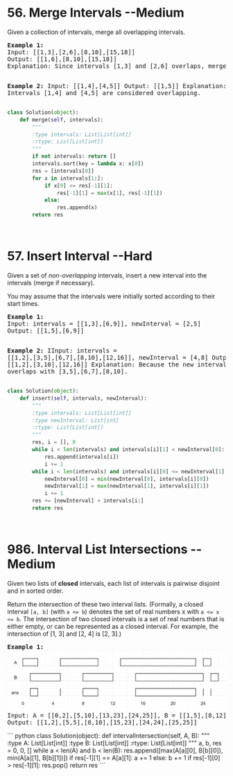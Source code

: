 <h1> 56. Merge Intervals --Medium</h1> 
<p>Given a collection of intervals, merge all overlapping intervals.</p>
<pre><b>Example 1:</b>
Input: [[1,3],[2,6],[8,10],[15,18]]
Output: [[1,6],[8,10],[15,18]]
Explanation: Since intervals [1,3] and [2,6] overlaps, merge them into [1,6].

<b>Example 2:</b>
Input: [[1,4],[4,5]]
Output: [[1,5]]
Explanation: Intervals [1,4] and [4,5] are considered overlapping.</pre>
``` python
class Solution(object):
    def merge(self, intervals):
        """
        :type intervals: List[List[int]]
        :rtype: List[List[int]]
        """
        if not intervals: return []
        intervals.sort(key = lambda x: x[0])
        res = [intervals[0]]
        for x in intervals[1:]:
            if x[0] <= res[-1][1]:
                res[-1][1] = max(x[1], res[-1][1])
            else:
                res.append(x)
        return res
```
</br>
<h1>57. Insert Interval --Hard</h1>
<p>Given a set of <i>non-overlapping</i> intervals, insert a new interval into the intervals (merge if necessary).</p>
<p>You may assume that the intervals were initially sorted according to their start times.</p>
<pre><b>Example 1:</b>
Input: intervals = [[1,3],[6,9]], newInterval = [2,5]
Output: [[1,5],[6,9]]

<b>Example 2:</b>
IInput: intervals = [[1,2],[3,5],[6,7],[8,10],[12,16]], newInterval = [4,8]
Output: [[1,2],[3,10],[12,16]]
Explanation: Because the new interval [4,8] overlaps with [3,5],[6,7],[8,10].</pre>
```python
class Solution(object):
    def insert(self, intervals, newInterval):
        """
        :type intervals: List[List[int]]
        :type newInterval: List[int]
        :rtype: List[List[int]]
        """
        res, i = [], 0
        while i < len(intervals) and intervals[i][1] < newInterval[0]:
            res.append(intervals[i])
            i += 1
        while i < len(intervals) and intervals[i][0] <= newInterval[1]:
            newInterval[0] = min(newInterval[0], intervals[i][0])
            newInterval[1] = max(newInterval[1], intervals[i][1])
            i += 1
        res += [newInterval] + intervals[i:]
        return res
```
<br>
<h1>986. Interval List Intersections --Medium</h1> 
<p>Given two lists of <b>closed</b> intervals, each list of intervals is pairwise disjoint and in sorted order.</p>
<p>Return the intersection of these two interval lists.
(Formally, a closed interval <code>[a, b]</code> (with <code>a <= b</code>) denotes the set of real numbers x with <code>a <= x <= b</code>.  The intersection of two closed intervals is a set of real numbers that is either empty, or can be represented as a closed interval.  For example, the intersection of [1, 3] and [2, 4] is [2, 3].)</p>
<pre><b>Example 1:</b>
<img src="../pic/intervals.png" alt="intervals">
Input: A = [[0,2],[5,10],[13,23],[24,25]], B = [[1,5],[8,12],[15,24],[25,26]]
Output: [[1,2],[5,5],[8,10],[15,23],[24,24],[25,25]]</pre>
``` python
class Solution(object):
    def intervalIntersection(self, A, B):
        """
        :type A: List[List[int]]
        :type B: List[List[int]]
        :rtype: List[List[int]]
        """
        a, b, res = 0, 0, []
        while a < len(A) and b < len(B):
            res.append([max(A[a][0], B[b][0]), min(A[a][1], B[b][1])])
            if res[-1][1] == A[a][1]:
                a += 1
            else:
                b += 1
            if res[-1][0] > res[-1][1]:
                res.pop()
        return res
```